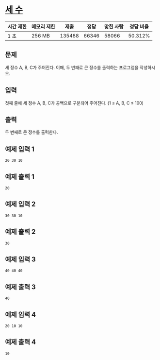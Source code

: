 # [세 수](https://www.acmicpc.net/problem/10817)

| 시간 제한 | 메모리 제한 | 제출 | 정답 | 맞힌 사람 | 정답 비율 |
| --- | --- | --- | --- | --- | --- |
| 1 초 | 256 MB | 135488 | 66346 | 58066 | 50.312% |

## 문제

세 정수 A, B, C가 주어진다. 이때, 두 번째로 큰 정수를 출력하는 프로그램을 작성하시오.

## 입력

첫째 줄에 세 정수 A, B, C가 공백으로 구분되어 주어진다. (1 ≤ A, B, C ≤ 100)

## 출력

두 번째로 큰 정수를 출력한다.

## 예제 입력 1

```
20 30 10

```

## 예제 출력 1

```
20

```

## 예제 입력 2

```
30 30 10

```

## 예제 출력 2

```
30

```

## 예제 입력 3

```
40 40 40

```

## 예제 출력 3

```
40

```

## 예제 입력 4

```
20 10 10

```

## 예제 출력 4

```
10
```
